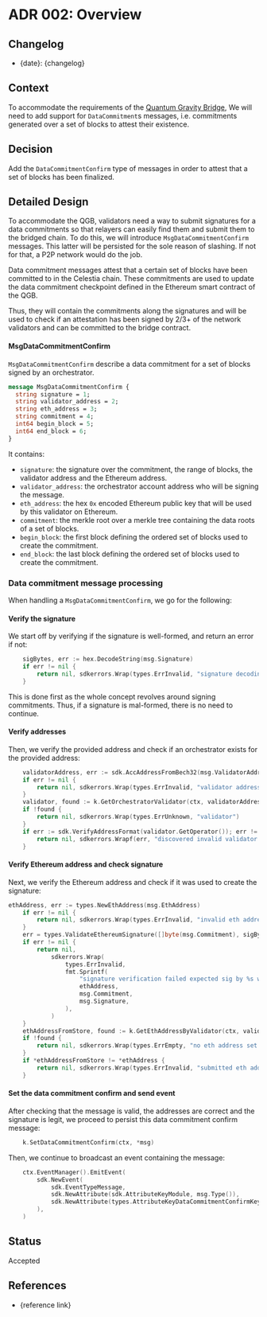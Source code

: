 # ADR 002: Overview

## Changelog

- {date}: {changelog}

## Context
To accommodate the requirements of the [Quantum Gravity Bridge](https://github.com/celestiaorg/quantum-gravity-bridge/blob/master/ethereum/solidity/src/QuantumGravityBridge.sol), We will need to add support for `DataCommitment`s messages, i.e. commitments generated over a set of blocks to attest their existence.

## Decision
Add the `DataCommitmentConfirm` type of messages in order to attest that a set of blocks has been finalized.

## Detailed Design
To accommodate the QGB, validators need a way to submit signatures for a data commitments so that relayers can easily find them and submit them to the bridged chain. To do this, we will introduce `MsgDataCommitmentConfirm` messages. This latter will be persisted for the sole reason of slashing. If not for that, a P2P network would do the job.


Data commitment messages attest that a certain set of blocks have been committed to in the Celestia chain. These commitments are used to update the data commitment checkpoint defined in the Ethereum smart contract of the QGB.

Thus, they will contain the commitments along the signatures and will be used to check if an attestation has been signed by 2/3+ of the network validators and can be committed to the bridge contract.

#### MsgDataCommitmentConfirm
`MsgDataCommitmentConfirm` describe a data commitment for a set of blocks signed by an orchestrator.
```protobuf
message MsgDataCommitmentConfirm {
  string signature = 1;
  string validator_address = 2;
  string eth_address = 3;
  string commitment = 4;
  int64 begin_block = 5;
  int64 end_block = 6;
}
```
It contains:
- `signature`: the signature over the commitment, the range of blocks, the validator address and the Ethereum address.
- `validator_address`: the orchestrator account address who will be signing the message.
- `eth_address`: the hex `0x` encoded Ethereum public key that will be used by this validator on Ethereum.
- `commitment`: the merkle root over a merkle tree containing the data roots of a set of blocks.
- `begin_block`: the first block defining the ordered set of blocks used to create the commitment.
- `end_block`: the last block defining the ordered set of blocks used to create the commitment.

### Data commitment message processing
When handling a `MsgDataCommitmentConfirm`, we go for the following:

#### Verify the signature
We start off by verifying if the signature is well-formed, and return an error if not:
```go
	sigBytes, err := hex.DecodeString(msg.Signature)
	if err != nil {
		return nil, sdkerrors.Wrap(types.ErrInvalid, "signature decoding")
	}
```
This is done first as the whole concept revolves around signing commitments. Thus, if a signature is mal-formed, there is no need to continue.

#### Verify addresses
Then, we verify the provided address and check if an orchestrator exists for the provided address:
```go
	validatorAddress, err := sdk.AccAddressFromBech32(msg.ValidatorAddress)
	if err != nil {
		return nil, sdkerrors.Wrap(types.ErrInvalid, "validator address invalid")
	}
	validator, found := k.GetOrchestratorValidator(ctx, validatorAddress)
	if !found {
		return nil, sdkerrors.Wrap(types.ErrUnknown, "validator")
	}
	if err := sdk.VerifyAddressFormat(validator.GetOperator()); err != nil {
		return nil, sdkerrors.Wrapf(err, "discovered invalid validator address for validator %v", validatorAddress)
	}
```

#### Verify Ethereum address and check signature
Next, we verify the Ethereum address and check if it was used to create the signature:
```go
ethAddress, err := types.NewEthAddress(msg.EthAddress)
	if err != nil {
		return nil, sdkerrors.Wrap(types.ErrInvalid, "invalid eth address")
	}
	err = types.ValidateEthereumSignature([]byte(msg.Commitment), sigBytes, *ethAddress)
	if err != nil {
		return nil,
			sdkerrors.Wrap(
				types.ErrInvalid,
				fmt.Sprintf(
					"signature verification failed expected sig by %s with checkpoint %s found %s",
					ethAddress,
					msg.Commitment,
					msg.Signature,
				),
			)
	}
	ethAddressFromStore, found := k.GetEthAddressByValidator(ctx, validator.GetOperator())
	if !found {
		return nil, sdkerrors.Wrap(types.ErrEmpty, "no eth address set for validator")
	}
	if *ethAddressFromStore != *ethAddress {
		return nil, sdkerrors.Wrap(types.ErrInvalid, "submitted eth address does not match delegate eth address")
	}
```

#### Set the data commitment confirm and send event
After checking that the message is valid, the addresses are correct and the signature is legit, we proceed to persist this data commitment confirm message:
```go
    k.SetDataCommitmentConfirm(ctx, *msg)
```
Then, we continue to broadcast an event containing the message:
```go
	ctx.EventManager().EmitEvent(
		sdk.NewEvent(
			sdk.EventTypeMessage,
			sdk.NewAttribute(sdk.AttributeKeyModule, msg.Type()),
			sdk.NewAttribute(types.AttributeKeyDataCommitmentConfirmKey, msg.String()),
		),
	)
```

## Status
Accepted

## References

- {reference link}

